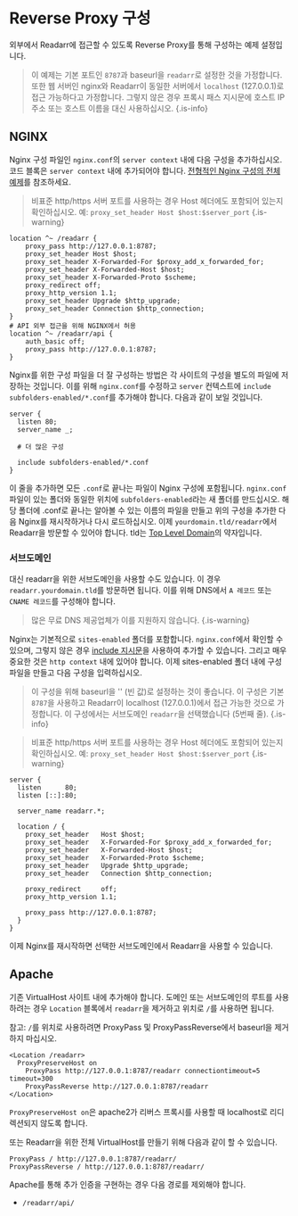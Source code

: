 # Reverse Proxy 구성

외부에서 Readarr에 접근할 수 있도록 Reverse Proxy를 통해 구성하는 예제 설정입니다.

> 이 예제는 기본 포트인 `8787`과 baseurl을 `readarr`로 설정한 것을 가정합니다. 또한 웹 서버인 nginx와 Readarr이 동일한 서버에서 `localhost` (127.0.0.1)로 접근 가능하다고 가정합니다. 그렇지 않은 경우 프록시 패스 지시문에 호스트 IP 주소 또는 호스트 이름을 대신 사용하십시오.
{.is-info}

## NGINX

Nginx 구성 파일인 `nginx.conf`의 `server context` 내에 다음 구성을 추가하십시오. 코드 블록은 `server context` 내에 추가되어야 합니다. [전형적인 Nginx 구성의 전체 예제](https://www.nginx.com/resources/wiki/start/topics/examples/full/)를 참조하세요.

> 비표준 http/https 서버 포트를 사용하는 경우 Host 헤더에도 포함되어 있는지 확인하십시오. 예: `proxy_set_header Host $host:$server_port` {.is-warning}

```nginx
location ^~ /readarr {
    proxy_pass http://127.0.0.1:8787;
    proxy_set_header Host $host;
    proxy_set_header X-Forwarded-For $proxy_add_x_forwarded_for;
    proxy_set_header X-Forwarded-Host $host;
    proxy_set_header X-Forwarded-Proto $scheme;
    proxy_redirect off;
    proxy_http_version 1.1;
    proxy_set_header Upgrade $http_upgrade;
    proxy_set_header Connection $http_connection;
}
# API 외부 접근을 위해 NGINX에서 허용
location ^~ /readarr/api {
    auth_basic off;
    proxy_pass http://127.0.0.1:8787;
}
```

Nginx를 위한 구성 파일을 더 잘 구성하는 방법은 각 사이트의 구성을 별도의 파일에 저장하는 것입니다.
이를 위해 `nginx.conf`를 수정하고 `server` 컨텍스트에 `include subfolders-enabled/*.conf`를 추가해야 합니다. 다음과 같이 보일 것입니다.

```nginx
server {
  listen 80;
  server_name _;
  
  # 더 많은 구성
  
  include subfolders-enabled/*.conf
}
```

이 줄을 추가하면 모든 `.conf`로 끝나는 파일이 Nginx 구성에 포함됩니다. `nginx.conf` 파일이 있는 폴더와 동일한 위치에 `subfolders-enabled`라는 새 폴더를 만드십시오. 해당 폴더에 .conf로 끝나는 알아볼 수 있는 이름의 파일을 만들고 위의 구성을 추가한 다음 Nginx를 재시작하거나 다시 로드하십시오. 이제 `yourdomain.tld/readarr`에서 Readarr을 방문할 수 있어야 합니다. tld는 [Top Level Domain](https://en.wikipedia.org/wiki/List_of_Internet_top-level_domains)의 약자입니다.

### 서브도메인

대신 readarr을 위한 서브도메인을 사용할 수도 있습니다. 이 경우 `readarr.yourdomain.tld`를 방문하면 됩니다. 이를 위해 DNS에서 `A 레코드` 또는 `CNAME 레코드`를 구성해야 합니다.
> 많은 무료 DNS 제공업체가 이를 지원하지 않습니다. {.is-warning}

Nginx는 기본적으로 `sites-enabled` 폴더를 포함합니다. `nginx.conf`에서 확인할 수 있으며, 그렇지 않은 경우 [include 지시문](http://nginx.org/en/docs/ngx_core_module.html#include)을 사용하여 추가할 수 있습니다. 그리고 매우 중요한 것은 `http context` 내에 있어야 합니다. 이제 sites-enabled 폴더 내에 구성 파일을 만들고 다음 구성을 입력하십시오.

> 이 구성을 위해 baseurl을 '' (빈 값)로 설정하는 것이 좋습니다. 이 구성은 기본 `8787`을 사용하고 Readarr이 localhost (127.0.0.1)에서 접근 가능한 것으로 가정합니다. 이 구성에서는 서브도메인 `readarr`을 선택했습니다 (5번째 줄). {.is-info}

> 비표준 http/https 서버 포트를 사용하는 경우 Host 헤더에도 포함되어 있는지 확인하십시오. 예: `proxy_set_header Host $host:$server_port` {.is-warning}

```nginx
server {
  listen      80;
  listen [::]:80;

  server_name readarr.*;

  location / {
    proxy_set_header   Host $host;
    proxy_set_header   X-Forwarded-For $proxy_add_x_forwarded_for;
    proxy_set_header   X-Forwarded-Host $host;
    proxy_set_header   X-Forwarded-Proto $scheme;
    proxy_set_header   Upgrade $http_upgrade;
    proxy_set_header   Connection $http_connection;

    proxy_redirect     off;
    proxy_http_version 1.1;
    
    proxy_pass http://127.0.0.1:8787;
  }
}
```

이제 Nginx를 재시작하면 선택한 서브도메인에서 Readarr을 사용할 수 있습니다.

## Apache

기존 VirtualHost 사이트 내에 추가해야 합니다. 도메인 또는 서브도메인의 루트를 사용하려는 경우 `Location` 블록에서 `readarr`을 제거하고 위치로 `/`를 사용하면 됩니다.

참고: `/`를 위치로 사용하려면 ProxyPass 및 ProxyPassReverse에서 baseurl을 제거하지 마십시오.

```none
<Location /readarr>
  ProxyPreserveHost on
    ProxyPass http://127.0.0.1:8787/readarr connectiontimeout=5 timeout=300
    ProxyPassReverse http://127.0.0.1:8787/readarr
</Location>
```

`ProxyPreserveHost on`은 apache2가 리버스 프록시를 사용할 때 localhost로 리디렉션되지 않도록 합니다.

또는 Readarr을 위한 전체 VirtualHost를 만들기 위해 다음과 같이 할 수 있습니다.

```none
ProxyPass / http://127.0.0.1:8787/readarr/
ProxyPassReverse / http://127.0.0.1:8787/readarr/
```

Apache를 통해 추가 인증을 구현하는 경우 다음 경로를 제외해야 합니다.

- `/readarr/api/`